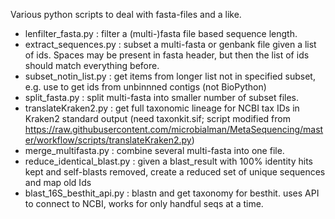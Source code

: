 Various python scripts to deal with fasta-files and a like.

* lenfilter_fasta.py : filter a (multi-)fasta file based sequence length. 
* extract_sequences.py : subset a multi-fasta or genbank file given a list of ids. Spaces may be present in fasta header, but then the list of ids should match everything before.
* subset_notin_list.py : get items from longer list not in specified subset, e.g. use to get ids from unbinnned contigs (not BioPython)
* split_fasta.py : split multi-fasta into smaller number of subset files.
* translateKraken2.py : get full taxonomic lineage for NCBI tax IDs in Kraken2 standard output (need taxonkit.sif; script modified from https://raw.githubusercontent.com/microbialman/MetaSequencing/master/workflow/scripts/translateKraken2.py)
* merge_multifasta.py : combine several multi-fasta into one file.
* reduce_identical_blast.py : given a blast_result with 100% identity hits kept and self-blasts removed, create a reduced set of unique sequences and map old Ids
* blast_16S_besthit_api.py : blastn and get taxonomy for besthit. uses API to connect to NCBI, works for only handful seqs at a time.
